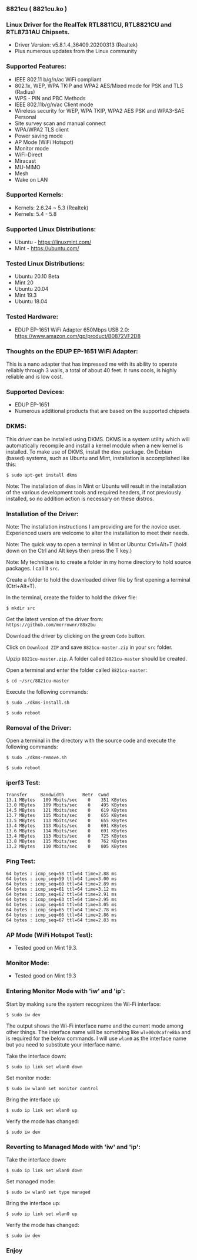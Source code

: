 ### 8821cu ( 8821cu.ko )

### Linux Driver for the RealTek RTL8811CU, RTL8821CU and RTL8731AU Chipsets.

- Driver Version: v5.8.1.4_36409.20200313 (Realtek)
- Plus numerous updates from the Linux community

### Supported Features:

- IEEE 802.11 b/g/n/ac WiFi compliant
- 802.1x, WEP, WPA TKIP and WPA2 AES/Mixed mode for PSK and TLS (Radius)
- WPS - PIN and PBC Methods
- IEEE 802.11b/g/n/ac Client mode
- Wireless security for WEP, WPA TKIP, WPA2 AES PSK and WPA3-SAE Personal
- Site survey scan and manual connect
- WPA/WPA2 TLS client
- Power saving mode
- AP Mode (WiFi Hotspot)
- Monitor mode
- WiFi-Direct
- Miracast
- MU-MIMO
- Mesh
- Wake on LAN

### Supported Kernels:

- Kernels: 2.6.24 ~ 5.3 (Realtek)
- Kernels: 5.4 - 5.8

### Supported Linux Distributions:

- Ubuntu - https://linuxmint.com/
- Mint - https://ubuntu.com/

### Tested Linux Distributions:

- Ubuntu 20.10 Beta
- Mint 20
- Ubuntu 20.04
- Mint 19.3
- Ubuntu 18.04

### Tested Hardware:

- EDUP EP-1651 WiFi Adapter 650Mbps USB 2.0:  https://www.amazon.com/gp/product/B0872VF2D8

### Thoughts on the EDUP EP-1651 WiFi Adapter:

This is a nano adapter that has impressed me with its ability to operate reliably through 3 walls, a total of about 40 feet. It runs cools, is highly reliable and is low cost.

### Supported Devices:

* EDUP EP-1651
* Numerous additional products that are based on the supported chipsets

### DKMS:
This driver can be installed using DKMS. DKMS is a system utility which will automatically recompile and install a kernel module when a new kernel is installed. To make use of DKMS, install the `dkms` package. On Debian (based) systems, such as Ubuntu and Mint, installation is accomplished like this:
```
$ sudo apt-get install dkms
```

Note: The installation of `dkms` in Mint or Ubuntu will result in the installation of the various development tools and required headers, if not previously installed, so no addition action is necessary on these distros.

### Installation of the Driver:

Note: The installation instructions I am providing are for the novice user. Experienced users are welcome to alter the installation to meet their needs.

Note: The quick way to open a terminal in Mint or Ubuntu: Ctrl+Alt+T (hold down on the Ctrl and Alt keys then press the T key.)

Note: My technique is to create a folder in my home directory to hold source packages. I call it `src`.

Create a folder to hold the downloaded driver file by first opening a terminal (Ctrl+Alt+T).

In the terminal, create the folder to hold the driver file:
```
$ mkdir src
```

Get the latest version of the driver from: `https://github.com/morrownr/88x2bu`

Download the driver by clicking on the green `Code` button.

Click on `Download ZIP` and save `8821cu-master.zip` in your `src` folder.

Upzip `8821cu-master.zip`. A folder called `8821cu-master` should be created.

Open a terminal and enter the folder called `8821cu-master`:

```
$ cd ~/src/8821cu-master
```

Execute the following commands:
```
$ sudo ./dkms-install.sh
```
```
$ sudo reboot
```
### Removal of the Driver:

Open a terminal in the directory with the source code and execute the following commands:
```
$ sudo ./dkms-remove.sh
```
```
$ sudo reboot
```

### iperf3 Test:

```
Transfer     Bandwidth       Retr  Cwnd
13.1 MBytes   109 Mbits/sec    0    351 KBytes
13.0 MBytes   109 Mbits/sec    0    495 KBytes
14.5 MBytes   121 Mbits/sec    0    619 KBytes
13.7 MBytes   115 Mbits/sec    0    655 KBytes
13.5 MBytes   113 Mbits/sec    0    655 KBytes
13.4 MBytes   113 Mbits/sec    0    691 KBytes
13.6 MBytes   114 Mbits/sec    0    691 KBytes
13.4 MBytes   113 Mbits/sec    0    725 KBytes
13.8 MBytes   115 Mbits/sec    0    762 KBytes
13.2 MBytes   110 Mbits/sec    0    805 KBytes
```

### Ping Test:

```
64 bytes : icmp_seq=58 ttl=64 time=2.88 ms
64 bytes : icmp_seq=59 ttl=64 time=3.00 ms
64 bytes : icmp_seq=60 ttl=64 time=2.89 ms
64 bytes : icmp_seq=61 ttl=64 time=3.12 ms
64 bytes : icmp_seq=62 ttl=64 time=2.91 ms
64 bytes : icmp_seq=63 ttl=64 time=2.95 ms
64 bytes : icmp_seq=64 ttl=64 time=3.05 ms
64 bytes : icmp_seq=65 ttl=64 time=2.78 ms
64 bytes : icmp_seq=66 ttl=64 time=2.86 ms
64 bytes : icmp_seq=67 ttl=64 time=2.83 ms

```

### AP Mode (WiFi Hotspot Test):

- Tested good on Mint 19.3.

### Monitor Mode:

- Tested good on Mint 19.3

### Entering Monitor Mode with 'iw' and 'ip':
Start by making sure the system recognizes the Wi-Fi interface:
```
$ sudo iw dev
```

The output shows the Wi-Fi interface name and the current mode among other things. The interface name will be something like `wlx00c0cafre8ba` and is required for the below commands. I will use `wlan0` as the interface name but you need to substitute your interface name.

Take the interface down:
```
$ sudo ip link set wlan0 down
```

Set monitor mode:
```
$ sudo iw wlan0 set monitor control
```

Bring the interface up:
```
$ sudo ip link set wlan0 up
```

Verify the mode has changed:
```
$ sudo iw dev
```

### Reverting to Managed Mode with 'iw' and 'ip':

Take the interface down:
```
$ sudo ip link set wlan0 down
```

Set managed mode:
```
$ sudo iw wlan0 set type managed
```

Bring the interface up:
```
$ sudo ip link set wlan0 up
```

Verify the mode has changed:
```
$ sudo iw dev
```

### Enjoy
